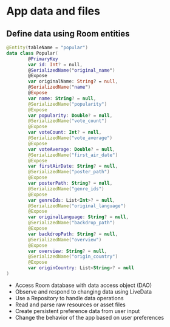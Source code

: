 # App data and files

## Define data using Room entities

```kotlin
@Entity(tableName = "popular")
data class Popular(
        @PrimaryKey
        var id: Int? = null,
        @SerializedName("original_name")
        @Expose
        var originalName: String? = null,
        @SerializedName("name")
        @Expose
        var name: String? = null,
        @SerializedName("popularity")
        @Expose
        var popularity: Double? = null,
        @SerializedName("vote_count")
        @Expose
        var voteCount: Int? = null,
        @SerializedName("vote_average")
        @Expose
        var voteAverage: Double? = null,
        @SerializedName("first_air_date")
        @Expose
        var firstAirDate: String? = null,
        @SerializedName("poster_path")
        @Expose
        var posterPath: String? = null,
        @SerializedName("genre_ids")
        @Expose
        var genreIds: List<Int>? = null,
        @SerializedName("original_language")
        @Expose
        var originalLanguage: String? = null,
        @SerializedName("backdrop_path")
        @Expose
        var backdropPath: String? = null,
        @SerializedName("overview")
        @Expose
        var overview: String? = null,
        @SerializedName("origin_country")
        @Expose
        var originCountry: List<String>? = null
)
```




* Access Room database with data access object (DAO)
* Observe and respond to changing data using LiveData
* Use a Repository to handle data operations
* Read and parse raw resources or asset files
* Create persistent preference data from user input
* Change the behavior of the app based on user preferences
